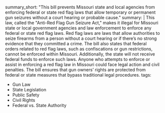 summary_short: "This bill prevents Missouri state and local agencies from enforcing federal or state red flag laws that allow temporary or permanent gun seizures without a court hearing or probable cause."
summary: |
  This law, called the "Anti-Red Flag Gun Seizure Act," makes it illegal for Missouri state or local government agencies and law enforcement to enforce any federal or state red flag laws. Red flag laws are laws that allow authorities to seize firearms from a person without a court hearing or if there’s no strong evidence that they committed a crime. The bill also states that federal orders related to red flag laws, such as confiscations or gun restrictions, cannot be enforced within Missouri. Additionally, the state will not receive federal funds to enforce such laws. Anyone who attempts to enforce or assist in enforcing a red flag law in Missouri could face legal action and civil penalties. The bill ensures that gun owners’ rights are protected from federal or state measures that bypass traditional legal procedures.
tags:
  - Gun Law
  - State Legislation
  - Public Safety
  - Civil Rights
  - Federal vs. State Authority
